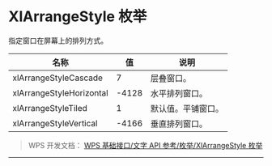 # XlArrangeStyle 枚举

指定窗口在屏幕上的排列方式。

| 名称                     | 值    | 说明               |
|--------------------------|-------|--------------------|
| xlArrangeStyleCascade    | 7     | 层叠窗口。         |
| xlArrangeStyleHorizontal | -4128 | 水平排列窗口。     |
| xlArrangeStyleTiled      | 1     | 默认值。平铺窗口。 |
| xlArrangeStyleVertical   | -4166 | 垂直排列窗口。     |

> WPS 开发文档： [WPS 基础接口/文字 API 参考/枚举/XlArrangeStyle 枚举](https://qn.cache.wpscdn.cn/encs/doc/office_v19/topics/WPS%20%E5%9F%BA%E7%A1%80%E6%8E%A5%E5%8F%A3/%E6%96%87%E5%AD%97%20API%20%E5%8F%82%E8%80%83/%E6%9E%9A%E4%B8%BE/XlArrangeStyle%20%E6%9E%9A%E4%B8%BE.html)

------------------------------------------------------------------------
